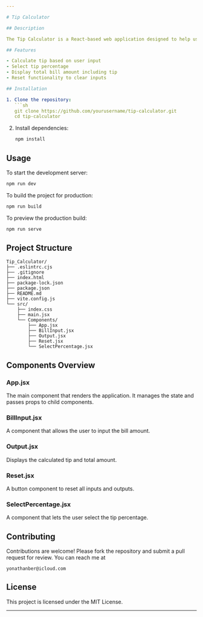 ```yaml
---

# Tip Calculator

## Description

The Tip Calculator is a React-based web application designed to help users easily calculate the tip amount for a given bill. This project uses Vite for fast development and bundling.

## Features

- Calculate tip based on user input
- Select tip percentage
- Display total bill amount including tip
- Reset functionality to clear inputs

## Installation

1. Clone the repository:
   ```sh
   git clone https://github.com/yourusername/tip-calculator.git
   cd tip-calculator
   ```

2. Install dependencies:
   ```sh
   npm install
   ```

## Usage

To start the development server:
```sh
npm run dev
```

To build the project for production:
```sh
npm run build
```

To preview the production build:
```sh
npm run serve
```

## Project Structure

```
Tip_Calculator/
├── .eslintrc.cjs
├── .gitignore
├── index.html
├── package-lock.json
├── package.json
├── README.md
├── vite.config.js
└── src/
    ├── index.css
    ├── main.jsx
    └── Components/
        ├── App.jsx
        ├── BillInput.jsx
        ├── Output.jsx
        ├── Reset.jsx
        └── SelectPercentage.jsx
```

## Components Overview

### App.jsx

The main component that renders the application. It manages the state and passes props to child components.

### BillInput.jsx

A component that allows the user to input the bill amount.

### Output.jsx

Displays the calculated tip and total amount.

### Reset.jsx

A button component to reset all inputs and outputs.

### SelectPercentage.jsx

A component that lets the user select the tip percentage.

## Contributing

Contributions are welcome! Please fork the repository and submit a pull request for review.
You can reach me at 

```
yonathanber@icloud.com

```

## License

This project is licensed under the MIT License. 

---
```

